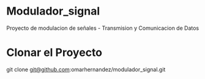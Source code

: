 Modulador_signal
================

Proyecto de modulacion de señales - Transmision y Comunicacion de Datos


Clonar el Proyecto
==================

git clone git@github.com:omarhernandez/modulador_signal.git